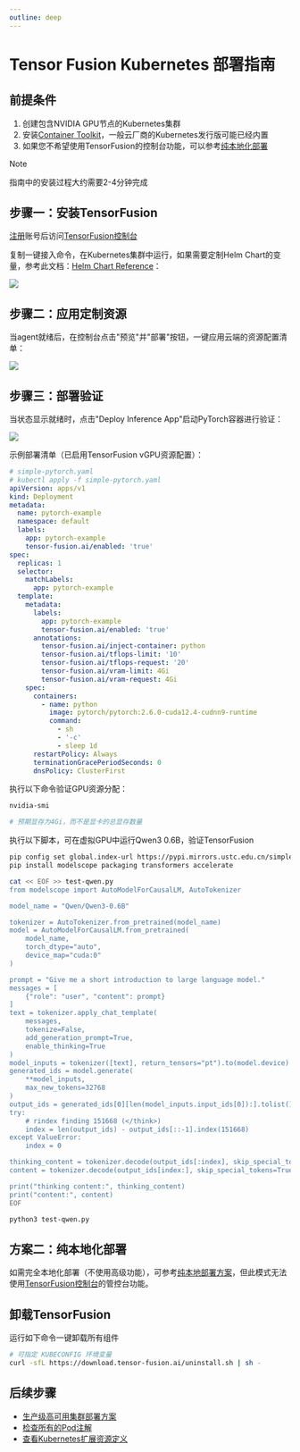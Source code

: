 ```yaml
---
outline: deep
---
```


# Tensor Fusion Kubernetes 部署指南


## 前提条件

1. 创建包含NVIDIA GPU节点的Kubernetes集群
2. 安装[Container Toolkit](https://docs.nvidia.com/datacenter/cloud-native/container-toolkit/latest/install-guide.html#configuring-containerd-for-kubernetes)，一般云厂商的Kubernetes发行版可能已经内置
3. 如果您不希望使用TensorFusion的控制台功能，可以参考[纯本地化部署](/zh/guide/recipes/deploy-k8s-local-mode.md)

> [!NOTE]
> 指南中的安装过程大约需要2-4分钟完成


## 步骤一：安装TensorFusion

[注册](https://accounts.tensor-fusion.ai/sign-up)账号后访问[TensorFusion控制台](https://app.tensor-fusion.ai/workbench)

复制一键接入命令，在Kubernetes集群中运行，如果需要定制Helm Chart的变量，参考此文档：[Helm Chart Reference](/zh/reference/helm-install-values.md)：

![](https://cdn.tensor-fusion.ai/install-tf.png)

## 步骤二：应用定制资源

当agent就绪后，在控制台点击"预览"并"部署"按钮，一键应用云端的资源配置清单：

![](https://cdn.tensor-fusion.ai/tf-apply-cr.png)

## 步骤三：部署验证

当状态显示就绪时，点击"Deploy Inference App"启动PyTorch容器进行验证：

![](https://cdn.tensor-fusion.ai/verify-tf-cluster.png)

示例部署清单（已启用TensorFusion vGPU资源配置）：

```yaml
# simple-pytorch.yaml
# kubectl apply -f simple-pytorch.yaml
apiVersion: apps/v1
kind: Deployment
metadata:
  name: pytorch-example
  namespace: default
  labels:
    app: pytorch-example
    tensor-fusion.ai/enabled: 'true'
spec:
  replicas: 1
  selector:
    matchLabels:
      app: pytorch-example
  template:
    metadata:
      labels:
        app: pytorch-example
        tensor-fusion.ai/enabled: 'true'
      annotations:
        tensor-fusion.ai/inject-container: python
        tensor-fusion.ai/tflops-limit: '10'
        tensor-fusion.ai/tflops-request: '20'
        tensor-fusion.ai/vram-limit: 4Gi
        tensor-fusion.ai/vram-request: 4Gi
    spec:
      containers:
        - name: python
          image: pytorch/pytorch:2.6.0-cuda12.4-cudnn9-runtime
          command:
            - sh
            - '-c'
            - sleep 1d
      restartPolicy: Always
      terminationGracePeriodSeconds: 0
      dnsPolicy: ClusterFirst
```

执行以下命令验证GPU资源分配：

```bash
nvidia-smi

# 预期显存为4Gi，而不是显卡的总显存数量
```

执行以下脚本，可在虚拟GPU中运行Qwen3 0.6B，验证TensorFusion

```bash
pip config set global.index-url https://pypi.mirrors.ustc.edu.cn/simple
pip install modelscope packaging transformers accelerate

cat << EOF >> test-qwen.py
from modelscope import AutoModelForCausalLM, AutoTokenizer

model_name = "Qwen/Qwen3-0.6B"

tokenizer = AutoTokenizer.from_pretrained(model_name)
model = AutoModelForCausalLM.from_pretrained(
    model_name,
    torch_dtype="auto",
    device_map="cuda:0"
)

prompt = "Give me a short introduction to large language model."
messages = [
    {"role": "user", "content": prompt}
]
text = tokenizer.apply_chat_template(
    messages,
    tokenize=False,
    add_generation_prompt=True,
    enable_thinking=True
)
model_inputs = tokenizer([text], return_tensors="pt").to(model.device)
generated_ids = model.generate(
    **model_inputs,
    max_new_tokens=32768
)
output_ids = generated_ids[0][len(model_inputs.input_ids[0]):].tolist() 
try:
    # rindex finding 151668 (</think>)
    index = len(output_ids) - output_ids[::-1].index(151668)
except ValueError:
    index = 0

thinking_content = tokenizer.decode(output_ids[:index], skip_special_tokens=True).strip("\n")
content = tokenizer.decode(output_ids[index:], skip_special_tokens=True).strip("\n")

print("thinking content:", thinking_content)
print("content:", content)
EOF

python3 test-qwen.py
```

## 方案二：纯本地化部署

如需完全本地化部署（不使用高级功能），可参考[纯本地部署方案](/zh/guide/recipes/deploy-k8s-local-mode.md)，但此模式无法使用[TensorFusion控制台](https://app.tensor-fusion.ai/workbench)的管控台功能。

## 卸载TensorFusion

运行如下命令一键卸载所有组件

```bash
# 可指定 KUBECONFIG 环境变量
curl -sfL https://download.tensor-fusion.ai/uninstall.sh | sh -
```

## 后续步骤

<!-- - [现有AI工作负载迁移指南](/zh/guide/recipes/migrate-existing.md)
- [集群与GPU资源池定制配置](/zh/guide/recipes/configure-qos-and-pricing.md) -->
- [生产级高可用集群部署方案](/zh/guide/recipes/production-grade-deployment.md)
- [检查所有的Pod注解](/reference/workload-annotation.md)
- [查看Kubernetes扩展资源定义](/reference/crd-schema.md)


